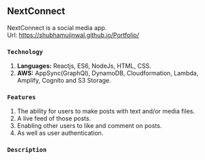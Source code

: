 ## NextConnect
NextConnect is a social media app.<br/>
Url: https://shubhamujinwal.github.io/Portfolio/

### `Technology`
1. **Languages:** Reactjs, ES6, NodeJs, HTML, CSS.
2. **AWS:** AppSync(GraphQl), DynamoDB, Cloudformation, Lambda, Amplify, Cognito and S3 Storage.

### `Features`
1. The ability for users to make posts with text and/or media files.
2. A live feed of those posts.
3. Enabling other users to like and comment on posts.
4. As well as user authentication.

### `Description`
